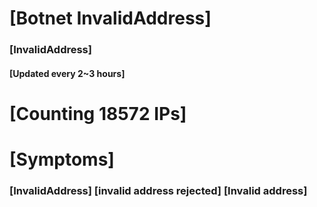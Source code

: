 # [Botnet InvalidAddress]
### [InvalidAddress]
#### [Updated every 2~3 hours]

# [Counting 18572 IPs]

# [Symptoms] 

###   [InvalidAddress] [invalid address rejected] [Invalid address]
